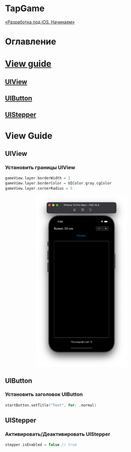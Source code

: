 #  TapGame
[«Разработка под iOS. Начинаем»](https://www.youtube.com/watch?v=RR5o5ki0888&list=PLQC2_0cDcSKA0zy20X9c5rQKNg3rkSK7c&index=25)

# Оглавление
# <a href="#View">View guide</a>
## [UIView](#Uiview)
## [UIButton](#Uibutton)
## [UIStepper](#Uistepper)

# <a name="View"></a> View Guide

## <a name="Uiview"></a> UIView
### Установить границы UIView
```swift 
gameView.layer.borderWidth = 1 
gameView.layer.borderColor = UIColor.gray.cgColor 
gameView.layer.cornerRadius = 5 
```
<p align="center">
  <img width=300 src="MDFiles/gameViewBorder.png">
</p>

## <a name="Uibutton"></a> UIButton
### Установить заголовок UIButton
```swift
startButton.setTitle("Text", for: .normal)
```

## <a name="Uistepper"></a> UIStepper
### Активировать/Деактивировать UIStepper
```swift
stepper.isEnabled = false // true
```